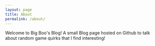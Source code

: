 ```yaml
---
layout: page
title: About
permalink: /about/
---
```


Welcome to Big Boo's Blog! A small Blog page hosted on Github to talk about random game quirks that I find interesting!